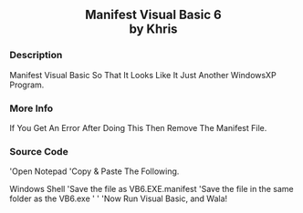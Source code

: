 ﻿<div align="center">

## Manifest Visual Basic 6<br/>by Khris

</div>

### Description

Manifest Visual Basic So That It Looks Like It Just Another WindowsXP Program.

### More Info

If You Get An Error After Doing This Then Remove The Manifest File.

### Source Code

'Open Notepad
'Copy & Paste The Following.
<?xml version="1.0" encoding="UTF-8" standalone="yes"?>
<assembly xmlns="urn:schemas-microsoft-com:asm.v1" manifestVersion="1.0">
<assemblyIdentity name="WindowsShell" processorArchitecture="x86" version="5.1.0.0" type="win32"/>
<description>Windows Shell</description>
<dependency>
  <dependentAssembly>
    <assemblyIdentity
      type="win32"
      name="Microsoft.Windows.Common-Controls"
      version="6.0.0.0"
      processorArchitecture="x86"
      publicKeyToken="6595b64144ccf1df"
      language="*"
    />
  </dependentAssembly>
</dependency>
</assembly>
'Save the file as  VB6.EXE.manifest
'Save the file in the same folder as the VB6.exe
'
'
'Now Run Visual Basic, and Wala!

